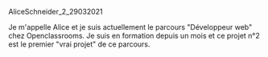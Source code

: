 AliceSchneider_2_29032021


Je m'appelle Alice et je suis actuellement le parcours "Développeur web" chez Openclassrooms. Je suis en formation depuis un mois et ce projet n°2 est le premier "vrai projet" de ce parcours.